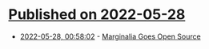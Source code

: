 # [Published on 2022-05-28](index.md)

* [2022-05-28, 00:58:02](https://news.ycombinator.com/item?id=31536626) - [Marginalia Goes Open Source](https://git.marginalia.nu/marginalia/marginalia.nu)
